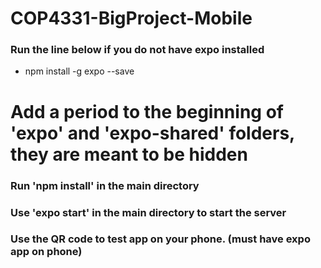 # COP4331-BigProject-Mobile

### Run the line below if you do not have expo installed
- npm install -g expo --save 

# Add a period to the beginning of 'expo' and 'expo-shared' folders, they are meant to be hidden
### Run 'npm install' in the main directory
### Use 'expo start' in the main directory to start the server
### Use the QR code to test app on your phone. (must have expo app on phone)
